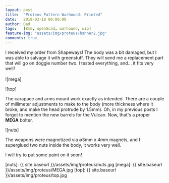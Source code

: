 ```yaml
---
layout: post
title:  "Proteus Pattern Warhound: Printed"
date:   2019-03-18 00:00:00
author: Dad
tags:   [8mm, openScad, warhound, wip]
feature-img: "assets/img/proteus/banner2.jpg"
comments: true
---
```


I received my order from Shapeways! The body was a bit damaged, but I was able to salvage it with greenstuff. They will send me a replacement part that will go on doggie number two. I tested everything, and... it fits very well!
<br><br>
![mega]

![top]

The carapace and arms mount work exactly as intended. There are a couple of millimeter adjustments to make to the body (more thickness where it broke, and make the head protrude by 1.5mm). Oh, in my previous posts I forgot to mention the new barrels for the Vulcan. Now, that's a proper **MEGA** bolter.

![nuts]

The weapons were magnetized via ∅3mm x 4mm magnets, and I superglued two nuts inside the body, it works very well.

I will try to put some paint on it soon!

[nuts]: {{ site.baseurl }}/assets/img/proteus/nuts.jpg
[mega]: {{ site.baseurl }}/assets/img/proteus/MEGA.jpg
[top]: {{ site.baseurl }}/assets/img/proteus/top.jpg
